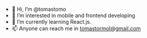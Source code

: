 - 👋 Hi, I’m @tomastomo
- 👀 I’m interested in mobile and frontend developing
- 🌱 I’m currently learning React.js.
- 📫 Anyone can reach me in tomastormol@gmail.com

<!---
tomastomo/tomastomo is a ✨ special ✨ repository because its `README.md` (this file) appears on your GitHub profile.
You can click the Preview link to take a look at your changes.
--->
